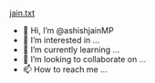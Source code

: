 [jain.txt](https://github.com/ashishjainMP/ashishjainMP/files/9633016/jain.txt)
- 👋 Hi, I’m @ashishjainMP
- 👀 I’m interested in ...
- 🌱 I’m currently learning ...
- 💞️ I’m looking to collaborate on ...
- 📫 How to reach me ...

<!---
ashishjainMP/ashishjainMP is a ✨ special ✨ repository because its `README.md` (this file) appears on your GitHub profile.
You can click the Preview link to take a look at your changes.
--->

